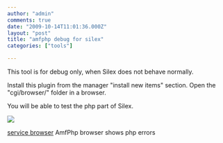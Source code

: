 ```yaml
---
author: "admin"
comments: true
date: "2009-10-14T11:01:36.000Z"
layout: "post"
title: "amfphp debug for silex"
categories: ["tools"]

---
```

This tool is for debug only, when Silex does not behave normally.

Install this plugin from the manager "install new items" section. Open the "cgi/browser/" folder in a browser.

You will be able to test the php part of Silex.

[![](https://www.silexlabs.org/wp-content/uploads/2009/10/Screen-Shot-2012-10-26-at-7.04.09-PM-687x336.png)](https://www.silexlabs.org/375/exchange/exchange-silex/tools/amfphp-debug-for-silex/attachment/screen-shot-2012-10-26-at-7-04-09-pm/)





[service browser](https://www.silexlabs.org/375/exchange/exchange-silex/tools/amfphp-debug-for-silex/attachment/service-browser/)
    AmfPhp browser shows php errors


